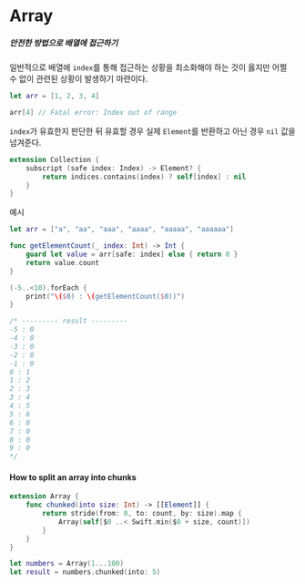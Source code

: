 # Array



##### 안전한 방법으로 배열에 접근하기



일반적으로 배열에 `index`를 통해 접근하는 상황을 최소화해야 하는 것이 옳지만 어쩔 수 없이 관련된 상황이 발생하기 마련이다.

~~~swift
let arr = [1, 2, 3, 4]

arr[4] // Fatal error: Index out of range 
~~~





`index`가 유효한지 판단한 뒤 유효할 경우 실제 `Element`를 반환하고 아닌 경우 `nil` 값을 넘겨준다.

~~~swift
extension Collection {
    subscript (safe index: Index) -> Element? {
        return indices.contains(index) ? self[index] : nil
    }
}
~~~



예시

~~~swift
let arr = ["a", "aa", "aaa", "aaaa", "aaaaa", "aaaaaa"]

func getElementCount(_ index: Int) -> Int {
    guard let value = arr[safe: index] else { return 0 }
    return value.count
}

(-5..<10).forEach {
    print("\($0) : \(getElementCount($0))")
}

/* --------- result ---------
-5 : 0
-4 : 0
-3 : 0
-2 : 0
-1 : 0
0 : 1
1 : 2
2 : 3
3 : 4
4 : 5
5 : 6
6 : 0
7 : 0
8 : 0
9 : 0
*/
~~~





#### How to split an array into chunks

~~~swift
extension Array {
    func chunked(into size: Int) -> [[Element]] {
        return stride(from: 0, to: count, by: size).map {
            Array(self[$0 ..< Swift.min($0 + size, count)])
        }
    }
}

let numbers = Array(1...100)
let result = numbers.chunked(into: 5)

~~~

